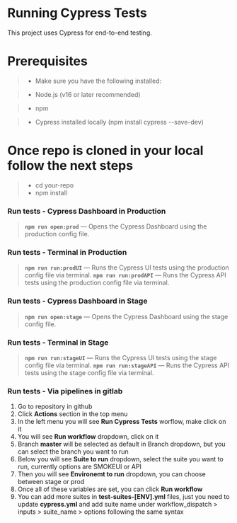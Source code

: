 # Running Cypress Tests
This project uses Cypress for end-to-end testing.

# Prerequisites
>- Make sure you have the following installed:

>- Node.js (v16 or later recommended)

>- npm

>- Cypress installed locally (npm install cypress --save-dev)

# Once repo is cloned in your local follow the next steps
>- cd your-repo
>- npm install

### Run tests - Cypress Dashboard in Production
> **`npm run open:prod`** — Opens the Cypress Dashboard using the production config file.

### Run tests - Terminal in Production
> **`npm run run:prodUI`** — Runs the Cypress UI tests using the production config file via terminal.
> **`npm run run:prodAPI`** — Runs the Cypress API tests using the production config file via terminal.

### Run tests - Cypress Dashboard in Stage
> **`npm run open:stage`** — Opens the Cypress Dashboard using the stage config file.

### Run tests - Terminal in Stage
> **`npm run run:stageUI`** — Runs the Cypress UI tests using the stage config file via terminal.
> **`npm run run:stageAPI`** — Runs the Cypress API tests using the stage config file via terminal.

### Run tests - Via pipelines in gitlab

1. Go to repository in github
2. Click **Actions** section in the top menu
3. In the left menu you will see **Run Cypress Tests** worflow, make click on it
4. You will see **Run workflow** dropdown, click on it
5. Branch **master** will be selected as default in Branch dropdown, but you can select the branch you want to run
6. Below you will see **Suite to run** dropdown, select the suite you want to run, currently options are SMOKEUI or API
7. Then you will see **Environemt to run** dropdown, you can choose between stage or prod
8. Once all of these variables are set, you can click **Run workflow**
9. You can add more suites in **test-suites-[ENV].yml** files, just you need to update **cypress.yml** and add suite name under workflow_dispatch > inputs > suite_name > options following the same syntax